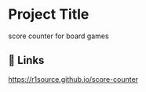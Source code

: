 # Project Title
score counter for board games
    
## 🔗 Links
https://r1source.github.io/score-counter